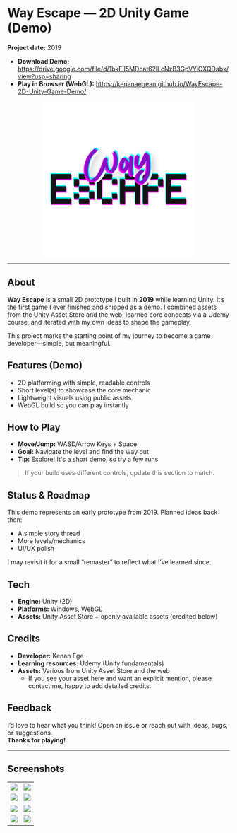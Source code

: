 # Way Escape — 2D Unity Game (Demo)

**Project date:** 2019 

- **Download Demo:** https://drive.google.com/file/d/1bkFlI5MDcat62lLcNzB3GpVYiOXQDabx/view?usp=sharing  
- **Play in Browser (WebGL):** https://kenanaegean.github.io/WayEscape-2D-Unity-Game-Demo/

<p align="center"> <img src="Way Escape/Assets/Images/1.png" width="350" title="hover text"></p>

---

## About

**Way Escape** is a small 2D prototype I built in **2019** while learning Unity. It’s the first game I ever finished and shipped as a demo. I combined assets from the Unity Asset Store and the web, learned core concepts via a Udemy course, and iterated with my own ideas to shape the gameplay.

This project marks the starting point of my journey to become a game developer—simple, but meaningful.

## Features (Demo)

- 2D platforming with simple, readable controls  
- Short level(s) to showcase the core mechanic  
- Lightweight visuals using public assets  
- WebGL build so you can play instantly

## How to Play

- **Move/Jump:** WASD/Arrow Keys + Space  
- **Goal:** Navigate the level and find the way out  
- **Tip:** Explore! It's a short demo, so try a few runs

> If your build uses different controls, update this section to match.

## Status & Roadmap

This demo represents an early prototype from 2019. Planned ideas back then:
- A simple story thread
- More levels/mechanics
- UI/UX polish

I may revisit it for a small “remaster” to reflect what I’ve learned since.

## Tech

- **Engine:** Unity (2D)  
- **Platforms:** Windows, WebGL  
- **Assets:** Unity Asset Store + openly available assets (credited below)

## Credits

- **Developer:** Kenan Ege  
- **Learning resources:** Udemy (Unity fundamentals)  
- **Assets:** Various from Unity Asset Store and the web  
  - If you see your asset here and want an explicit mention, please contact me, happy to add detailed credits.

## Feedback

I’d love to hear what you think! Open an issue or reach out with ideas, bugs, or suggestions.  
**Thanks for playing!**

---

## Screenshots

| | |
|:-:|:-:|
| ![](https://kenanegeweb.files.wordpress.com/2021/05/2021-05-10.png?w=1024) | ![](https://kenanegeweb.files.wordpress.com/2021/05/2021-05-10-4.png?w=1024) |
| ![](https://kenanegeweb.files.wordpress.com/2021/05/2021-05-10-1.png?w=1024) | ![](https://kenanegeweb.files.wordpress.com/2021/05/2021-05-10-8.png?w=1024) |
| ![](https://kenanegeweb.files.wordpress.com/2021/05/2021-05-10-6.png?w=1024) | ![](https://kenanegeweb.files.wordpress.com/2021/05/2021-05-10-7.png?w=1024) |
| ![](https://kenanegeweb.files.wordpress.com/2021/05/2021-05-10-9.png?w=1024) | ![](https://kenanegeweb.files.wordpress.com/2021/05/2021-05-10-10.png?w=1024) |
